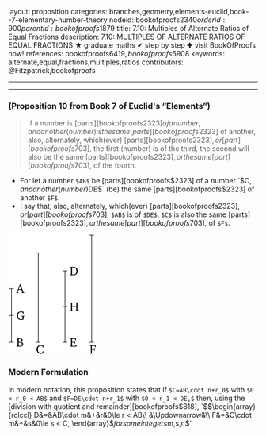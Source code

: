 layout: proposition
categories: branches,geometry,elements-euclid,book--7-elementary-number-theory
nodeid: bookofproofs$2340
orderid: 900
parentid: bookofproofs$1879
title: 7.10: Multiples of Alternate Ratios of Equal Fractions
description: 7.10: MULTIPLES OF ALTERNATE RATIOS OF EQUAL FRACTIONS &#9733; graduate maths &#10004; step by step &#10010; visit BookOfProofs now!
references: bookofproofs$6419,bookofproofs$6908
keywords: alternate,equal,fractions,multiples,ratios
contributors: @Fitzpatrick,bookofproofs

---


---

### (Proposition 10 from Book 7 of Euclid's “Elements”)

> If a number is [parts][bookofproofs$2323] of a number, and another (number) is the same [parts][bookofproofs$2323] of another, also, alternately, which(ever) [parts][bookofproofs$2323], or [part][bookofproofs$703], the first (number) is of the third, the second will also be the same [parts][bookofproofs$2323], or the same [part][bookofproofs$703], of the fourth.
* For let a number `$AB$` be [parts][bookofproofs$2323] of a number `$C$`, and another (number) `$DE$` (be) the same [parts][bookofproofs$2323] of another `$F$`.
* I say that, also, alternately, which(ever) [parts][bookofproofs$2323], or [part][bookofproofs$703], `$AB$` is of `$DE$`, `$C$` is also the same [parts][bookofproofs$2323], or the same [part][bookofproofs$703], of `$F$`.


![fig10e](https://github.com/bookofproofs/bookofproofs.github.io/blob/main/_sources/_assets/images/euclid/Book07/fig10e.png?raw=true)



### Modern Formulation

In modern notation, this proposition states that if `$C=AB\cdot n+r_0$` with `$0 < r_0 < AB$` and `$F=DE\cdot n+r_1$` with `$0 < r_1 < DE,$` then, using the [division with quotient and remainder][bookofproofs$818], 
`$$\begin{array}{rclccl}
D&=&AB\cdot m&+&r&0\le r < AB\\
&\Updownarrow&\\
F&=&C\cdot m&+&s&0\le s < C,
\end{array}$$`
for some integers `$m,s,r.$`
